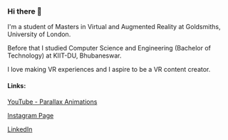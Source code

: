 ### Hi there 👋

I'm a student of Masters in Virtual and Augmented Reality at Goldsmiths, University of London.

Before that I studied Computer Science and Engineering (Bachelor of Technology) at KIIT-DU, Bhubaneswar.

I love making VR experiences and I aspire to be a VR content creator.

#### Links:

[YouTube - Parallax Animations](https://www.youtube.com/channel/UCEWUO4EEAganduzMOSgn97g)

[Instagram Page](https://www.instagram.com/parallax.animations/)

[LinkedIn](https://www.linkedin.com/in/yesitsskm/)

<!--
**YesItsSKM/YesItsSKM** is a ✨ _special_ ✨ repository because its `README.md` (this file) appears on your GitHub profile.

Here are some ideas to get you started:

- 🔭 I’m currently working on ...
- 🌱 I’m currently learning ...
- 👯 I’m looking to collaborate on ...
- 🤔 I’m looking for help with ...
- 💬 Ask me about ...
- 📫 How to reach me: ...
- 😄 Pronouns: ...
- ⚡ Fun fact: ...
-->

